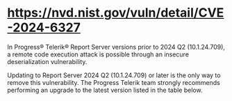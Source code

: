 # https://nvd.nist.gov/vuln/detail/CVE-2024-6327
In Progress® Telerik® Report Server versions prior to 2024 Q2 (10.1.24.709), a remote code execution attack is possible through an insecure deserialization vulnerability.

Updating to Report Server 2024 Q2 (10.1.24.709) or later is the only way to remove this vulnerability. The Progress Telerik team strongly recommends performing an upgrade to the latest version listed in the table below.